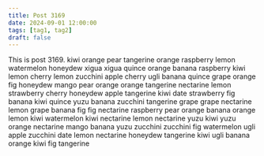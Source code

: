 ```yaml
---
title: Post 3169
date: 2024-09-01 12:00:00
tags: [tag1, tag2]
draft: false
---
```

This is post 3169.
kiwi
orange
pear
tangerine
orange
raspberry
lemon
watermelon
honeydew
xigua
xigua
quince
orange
banana
raspberry
kiwi
lemon
cherry
lemon
zucchini
apple
cherry
ugli
banana
quince
grape
orange
fig
honeydew
mango
pear
orange
orange
tangerine
nectarine
lemon
strawberry
cherry
honeydew
apple
tangerine
kiwi
date
strawberry
fig
banana
kiwi
quince
yuzu
banana
zucchini
tangerine
grape
grape
nectarine
lemon
grape
banana
fig
fig
nectarine
raspberry
pear
orange
banana
orange
lemon
kiwi
watermelon
kiwi
nectarine
lemon
nectarine
yuzu
kiwi
yuzu
orange
nectarine
mango
banana
yuzu
zucchini
zucchini
fig
watermelon
ugli
apple
zucchini
date
lemon
nectarine
honeydew
tangerine
kiwi
ugli
banana
orange
kiwi
fig
tangerine
